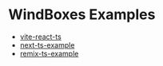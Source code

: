 # WindBoxes Examples

* [vite-react-ts](./vite-react-ts)
* [next-ts-example](./next-ts-example)
* [remix-ts-example](./remix-ts-example)
